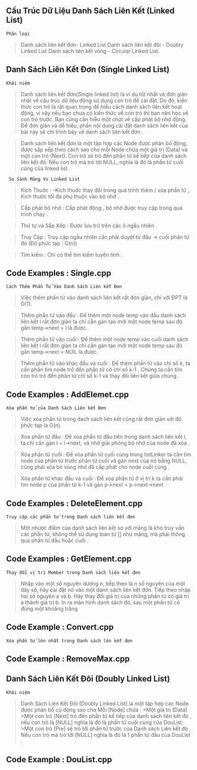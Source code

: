 ## Cấu Trúc Dữ Liệu Danh Sách Liên Kết (Linked List)

` Phân loại `

>Danh sách liên kết đơn- Linked List
>Danh sách liên kết đôi - Doubly Linked List
>Danh sách liên kết vòng - Circular Linked List.

## Danh Sách Liên Kết Đơn (Single Linked List)

` Khái niệm `

>Danh sách liên kết đơn(Single linked list) là ví dụ tốt nhất và đơn giản nhất về cấu trúc dữ liệu động sử dụng con trỏ để cài đặt. Do đó, kiến thức con trỏ là rất quan trọng để hiểu cách danh sách liên kết hoạt động, vì vậy nếu bạn chưa có kiến thức về con trỏ thì bạn nên học về con trỏ trước. Bạn cũng cần hiểu một chút về cấp phát bộ nhớ động. Để đơn giản và dễ hiểu, phần nội dung cài đặt danh sách liên kết của bài này sẽ chỉ trình bày về danh sách liên kết đơn.

>Danh sách liên kết đơn là một tập hợp các Node được phân bố động, được sắp xếp theo cách sao cho mỗi Node chứa một giá trị (Data) và một con trỏ (Next). Con trỏ sẽ trỏ đến phần tử kế tiếp của danh sách liên kết đó. Nếu con trỏ mà trỏ tới NULL, nghĩa là đó là phần tử cuối cùng của linked list.

` So Sánh Mảng Vs Linked List`

>Kích Thuớc : -Kích thuớc thay đổi trong quá trình thêm / xóa phần tử , Kich thước tối đa phụ thuộc vào bộ nhớ .

>Cấp phát bộ nhớ : Cấp phát động , bộ nhớ được truy cập trong quá trình chạy .

>Thứ tự và Sắp Xếp : Được lưu trữ trên các ô ngẫu nhiên .

>Truy Cập : Truy cập ngẫu nhiên cần phải duyệt từ đầu -> cuối phần tử đó (Độ phức tạp : O(n))

>Tìm kiếm : Chỉ có thể tìm kiếm tuyến tính .


## Code Examples : Single.cpp

` Cách Thêm Phần Tử Vào Danh Sách Liên kết Đơn `

>Việc thêm phần tử vào danh sách liên kết rất đơn giản, chỉ với ĐPT là O(1).

>Thêm phần tử vào đầu : Để thêm một node  temp vào đầu danh sách liên kết l rất đơn giản ta chỉ cần gán tạo mới một node temp sau đó gắn temp->next = l là được.

>Thêm phần tử vào cuối : Để thêm một node  temp vào cuối danh sách liên kết l rất đơn giản ta chỉ cần gán tạo mới một node temp sau đó gắn temp->next = NUlL là được.

>Thêm phần tử vào khác đầu và cuối : Để thêm phần tử vào chỉ số k, ta cần phần tìm node trỏ đến phần tử có chỉ số k-1 , Chúng ta cần tìm con trỏ trỏ đến phần tử chỉ số k-1 và thay đổi liên kết giữa chúng .

## Code Examples : AddElemet.cpp


` Xóa phần tử của Danh Sách Liên kết Đơn `

>Việc xóa phần tử trong dach sách liên kết cũng rất đơn giản với độ phức tạp là O(n).

>Xóa phần tử đầu : Để xóa phần tử đầu tiên trong danh sách liên kết l, ta chỉ cần gán l = l->next, và nhớ giải phóng bộ nhớ của node đã xóa .

>Xóa phần tử cuối : Để xóa phần tử cuối cùng trong listLinker ta cần tìm node của phần tử trước phần tử cuối và gán next của nó bằng NULL, cũng phải xóa bỏ vùng nhớ đã cấp phát cho node cuối cùng .

>Xóa phần tử khác đầu và cuối : Để xóa phần tử ở vị trí k ta cần phải tìm node p của phần tử k-1 và gán p->next = p->next->next .


## Code Examples : DeleteElement.cpp

` Truy cập các phần tử trong Danh sách liên kết đơn `

>Một nhược điểm của danh sách liên kết so với mảng là khó truy vấn các phẩn tử, không thể sử dụng toán tử [] như mảng, mà phải thông qua phần tử đầu hoặc cuối .

## Code Examples : GetElement.cpp
               

` Thay đổi vị trí Member trong Danh sách liên kết đơn `

>Nhập vào một số nguyên dương n, tiếp theo là n số nguyên của một dãy số, hãy cài đặt nó vào một danh sách liên kết đơn. Tiếp theo nhập hai số nguyên a và b.
>Hãy thay đổi giá trị của những phần tử có giá trị a thành giá trị b. In ra màn hình danh sách đó, sau một phần tử có đúng một khoảng trắng

## Code Example : Convert.cpp


` Xóa phần tử lớn nhất trong Danh sách lên kết đơn `

## Code Example : RemoveMax.cpp

## Danh Sách Liên Kết Đôi (Doubly Linked List)

` Khái niệm `
>Danh Sách Liên Kết Đôi (Doubly Linked List) là một tập hợp các Node được phân bố củ động sao cho Mỗi [Node] chứa :
    >Một giá trị (Data)
    >Một con trỏ [Next] trỏ đến phần tử kế tiếp của danh sách liên kết đó , nếu con trỏ là [NULL] nghĩa là đó là phần tử cuối cùng của DouList
    >Một con trỏ [Pre] sẽ trỏ tới phần tử trước của Danh sách Liên kết đó , Nếu con trỏ mà trỏ tới [NULL] nghĩa là đó là 1 phần tử đầu của DouList .

## Code Example : DouList.cpp
